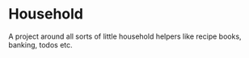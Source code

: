 # Household
A project around all sorts of little household helpers like recipe books, banking, todos etc.
